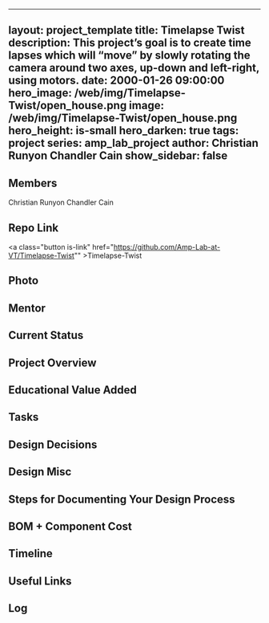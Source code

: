 
---
layout: project_template
title: Timelapse Twist
description: This project’s goal is to create time lapses which will “move” by slowly rotating the camera around two axes, up-down and left-right, using motors.
date: 2000-01-26 09:00:00
hero_image: /web/img/Timelapse-Twist/open_house.png
image: /web/img/Timelapse-Twist/open_house.png
hero_height: is-small
hero_darken: true
tags: project
series: amp_lab_project
author: Christian Runyon
Chandler Cain
show_sidebar: false
---



## Members
Christian Runyon
Chandler Cain

## Repo Link
<a class="button is-link" href="https://github.com/Amp-Lab-at-VT/Timelapse-Twist"" >Timelapse-Twist</a>

## Photo

## Mentor

## Current Status

## Project Overview


## Educational Value Added


## Tasks

## Design Decisions

## Design Misc

## Steps for Documenting Your Design Process

## BOM + Component Cost

## Timeline

## Useful Links

## Log
            